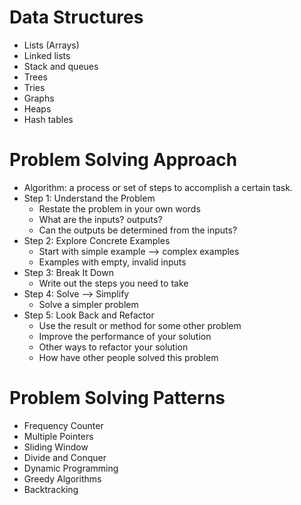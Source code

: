 # Data Structures
- Lists (Arrays)
- Linked lists
- Stack and queues
- Trees
- Tries
- Graphs
- Heaps
- Hash tables

# Problem Solving Approach
- Algorithm: a process or set of steps to accomplish a certain task.
- Step 1: Understand the Problem
  - Restate the problem in your own words
  - What are the inputs? outputs?
  - Can the outputs be determined from the inputs?
- Step 2: Explore Concrete Examples
  - Start with simple example --> complex examples
  - Examples with empty, invalid inputs
- Step 3: Break It Down
  - Write out the steps you need to take
- Step 4: Solve --> Simplify
  - Solve a simpler problem
- Step 5: Look Back and Refactor
  - Use the result or method for some other problem
  - Improve the performance of your solution
  - Other ways to refactor your solution
  - How have other people solved this problem

# Problem Solving Patterns
- Frequency Counter
- Multiple Pointers
- Sliding Window
- Divide and Conquer
- Dynamic Programming
- Greedy Algorithms
- Backtracking